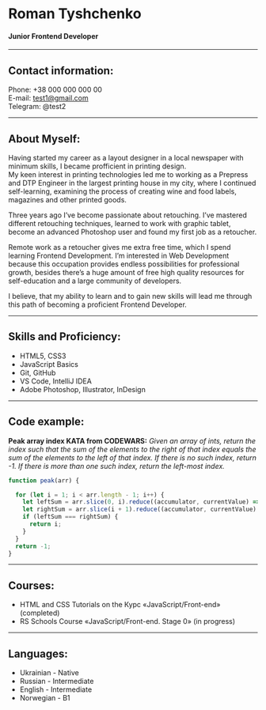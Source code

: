 # Roman Tyshchenko
#### Junior Frontend Developer
---
## <a id="title1">Contact information:</a>
Phone: +38 000 000 000 00  
E-mail: test1@gmail.com  
Telegram: @test2

---
## <a id="title1">About Myself:</a>
Having started my career as a layout designer in a local newspaper with minimum skills, I became profficient in printing design.  
My keen interest in printing technologies led me to working as a Prepress and DTP Engineer in the largest printing house in my city,
where I continued self-learning, examining the process of creating wine and food labels, magazines and other printed goods.  

Three years ago I’ve become passionate about retouching. I’ve mastered different retouching techniques,
learned to work with graphic tablet, become an advanced Photoshop user and found my first job as a retoucher.  

Remote work as a retoucher gives me extra free time, which I spend learning Frontend Development.
I’m interested in Web Development because this occupation provides endless possibilities for professional growth,
besides there’s a huge amount of free high quality resources for self-education and a large community of developers.  

I believe, that my ability to learn and to gain new skills will lead me through this path of becoming a proficient Frontend Developer.

---
## <a id="title1">Skills and Proficiency:</a>
- HTML5, CSS3
- JavaScript Basics
- Git, GitHub
- VS Code, IntelliJ IDEA
- Adobe Photoshop, Illustrator, InDesign
---
## <a id="title1">Code example:</a>
**Peak array index KATA from CODEWARS:** *Given an array of ints, return the index such that the sum of the elements to the right of that index equals the sum of the elements to the left of that index. If there is no such index, return -1. If there is more than one such index, return the left-most index.*
```javascript
function peak(arr) {

  for (let i = 1; i < arr.length - 1; i++) {
    let leftSum = arr.slice(0, i).reduce((accumulator, currentValue) => accumulator + currentValue);
    let rightSum = arr.slice(i + 1).reduce((accumulator, currentValue) => accumulator + currentValue);
    if (leftSum === rightSum) {
      return i;
    }
  }
  return -1;
}
```
---
## <a id="title1">Courses:</a>
- HTML and CSS Tutorials on the <a id="https://rs.school/js/">Курс «JavaScript/Front-end»</a> (completed)
- RS Schools Course «JavaScript/Front-end. Stage 0» (in progress)
---

## <a id="title1">Languages:</a>
- Ukrainian - Native
- Russian - Intermediate
- English - Intermediate
- Norwegian - B1